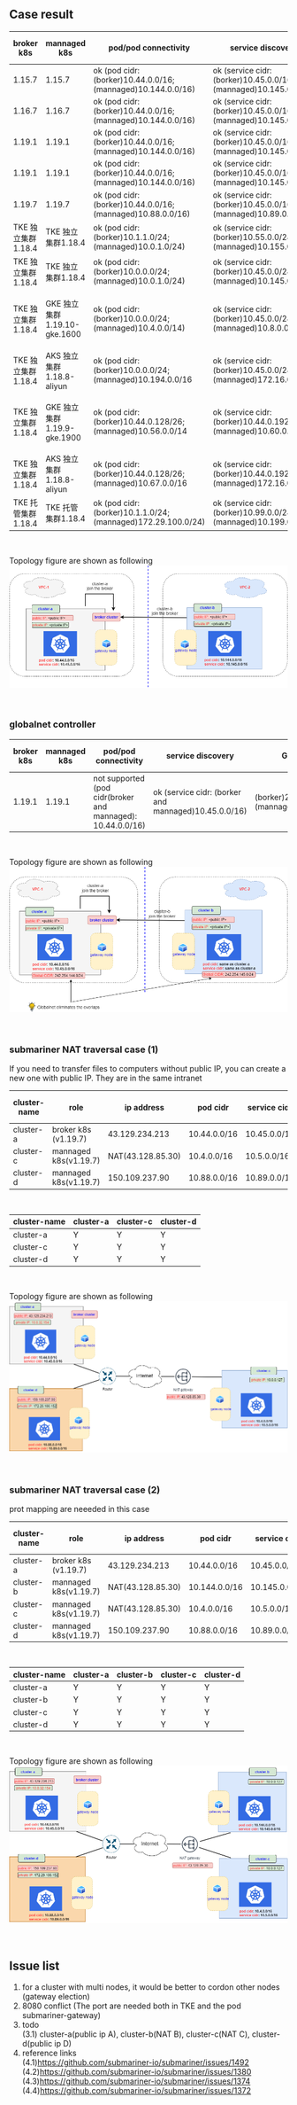 
## Case result

|     broker k8s     |         mannaged k8s          |                     pod/pod connectivity                     |                        service discovery                         |         CNI version       |  deployment mode | kube-proxy mode |        note       |
|   -------------    |         -------------         |                         -------------                        |                          -------------                           |        -------------      |   -------------  |  -------------  |    -------------  |
|      1.15.7        |            1.15.7             | ok (pod cidr: (borker)10.44.0.0/16; (mannaged)10.144.0.0/16) | ok (service cidr: (borker)10.45.0.0/16; (mannaged)10.145.0.0/16) |       flannel v0.14.0     |    On-Premise    |    iptables     | subctl v0.6.0-dev |
|      1.16.7        |            1.16.7             | ok (pod cidr: (borker)10.44.0.0/16; (mannaged)10.144.0.0/16) | ok (service cidr: (borker)10.45.0.0/16; (mannaged)10.145.0.0/16) |      calicoctl v3.18.4    |    On-Premise    |    iptables     | subctl v0.9.0-dev |
|      1.19.1        |            1.19.1             | ok (pod cidr: (borker)10.44.0.0/16; (mannaged)10.144.0.0/16) | ok (service cidr: (borker)10.45.0.0/16; (mannaged)10.145.0.0/16) |      calicoctl v3.18.4    |    On-Premise    |      ipvs       | subctl v0.9.0 |
|      1.19.1        |            1.19.1             | ok (pod cidr: (borker)10.44.0.0/16; (mannaged)10.144.0.0/16) | ok (service cidr: (borker)10.45.0.0/16; (mannaged)10.145.0.0/16) |      calicoctl v3.18.4    |    On-Premise    |    iptables     | subctl v0.9.0 |
|      1.19.7        |            1.19.7             | ok (pod cidr: (borker)10.44.0.0/16; (mannaged)10.88.0.0/16)  | ok (service cidr: (borker)10.45.0.0/16; (mannaged)10.89.0.0/16   |       flannel v0.14.0     |    On-Premise    |    iptables     | subctl v0.9.0 |
| TKE 独立集群1.18.4 |       TKE 独立集群1.18.4      | ok (pod cidr: (borker)10.1.1.0/24;  (mannaged)10.0.1.0/24)   | ok (service cidr: (borker)10.55.0.0/24; (mannaged)10.155.0.0/24) |           VPC-CNI         |       Cloud      |      ipvs       | subctl v0.9.0 |
| TKE 独立集群1.18.4 |       TKE 独立集群1.18.4      | ok (pod cidr: (borker)10.0.0.0/24;  (mannaged)10.0.1.0/24)   | ok (service cidr: (borker)10.45.0.0/24; (mannaged)10.145.0.0/24) |           VPC-CNI         |       Cloud      |    iptables     | subctl v0.9.0 |
| TKE 独立集群1.18.4 |  GKE 独立集群1.19.10-gke.1600 | ok (pod cidr: (borker)10.0.0.0/24;  (mannaged)10.4.0.0/14)   | ok (service cidr: (borker)10.45.0.0/24; (mannaged)10.8.0.0/20)   | VPC-CNI; VPC-native traffic routing | Cloud  |    iptables     | subctl v0.9.0 |
| TKE 独立集群1.18.4 |   AKS 独立集群1.18.8-aliyun   | ok (pod cidr: (borker)10.0.0.0/24;  (mannaged)10.194.0.0/16  | ok (service cidr: (borker)10.45.0.0/24; (mannaged)172.16.0.0/16  |      VPC-CNI; flannel     |       Cloud      |    iptables     | (borker)subctl v0.9.0; (mannaged)v0.9.1 |
| TKE 独立集群1.18.4 |  GKE 独立集群1.19.9-gke.1900  | ok (pod cidr: (borker)10.44.0.128/26;(mannaged)10.56.0.0/14  | ok (service cidr: (borker)10.44.0.192/26;(mannaged)10.60.0.0/20  |Global Router; VPC-native traffic routing |Cloud|  iptables     | subctl v0.9.1 |
| TKE 独立集群1.18.4 |   AKS 独立集群1.18.8-aliyun   | ok (pod cidr: (borker)10.44.0.128/26;(mannaged)10.67.0.0/16  | ok (service cidr: (borker)10.44.0.192/26;(mannaged)172.16.0.0/16 | Global Router; flannel    |       Cloud      |    iptables     | subctl v0.9.1 |
| TKE 托管集群1.18.4 |       TKE 托管集群1.18.4      | ok (pod cidr: (borker)10.1.1.0/24; (mannaged)172.29.100.0/24)| ok (service cidr: (borker)10.99.0.0/24; (mannaged)10.199.0.0/24  |           VPC-CNI         |       Cloud      |    iptables     | subctl v0.9.0 |

<br>

Topology figure are shown as following
<br>
![avatar](./picture/two-clusters.png)

<br>

### globalnet controller

|     broker k8s     |         mannaged k8s          |                     pod/pod connectivity                     |                        service discovery                         |                          Globalnet-CIDR                          |         CNI version       |  deployment mode | kube-proxy mode |        note        |
|   -------------    |         -------------         |                         -------------                        |                          -------------                           |                          -------------                           |        -------------      |   -------------  |  -------------  |    -------------   |
|      1.19.1        |            1.19.1             | not supported (pod cidr(broker and mannaged): 10.44.0.0/16)  |       ok (service cidr: (borker and mannaged)10.45.0.0/16)       |      (borker)242.254.144.0/24; (mannaged)242.254.145.0/24        |       flannel v0.14.0     |    On-Premise    |    iptables     | subctl v0.10.0-rc0 |

<br>

Topology figure are shown as following
<br>
![avatar](./picture/globalnet-controller.png)

<br>

### submariner NAT traversal case (1)
If you need to transfer files to computers without public IP, 
you can create a new one with public IP. They are in the same intranet
<br>

|    cluster-name    |           role           |        ip address        |         pod cidr         |        service cidr        |         CNI version       |  deployment mode  | kube-proxy mode |        note        |
|   -------------    |      -------------       |      -------------       |       -------------      |        -------------       |        -------------      |   -------------   |  -------------  |    -------------   |
|     cluster-a      |   broker k8s (v1.19.7)   |      43.129.234.213      |       10.44.0.0/16       |        10.45.0.0/16        |       flannel v0.14.0     |    On-Premise     |    iptables     |    subctl v0.9.0   |
|     cluster-c      |  mannaged k8s(v1.19.7)   |     NAT(43.128.85.30)    |       10.4.0.0/16        |         10.5.0.0/16        |       flannel v0.14.0     |    On-Premise     |    iptables     |    subctl v0.9.0   |
|     cluster-d      |  mannaged k8s(v1.19.7)   |      150.109.237.90      |       10.88.0.0/16       |        10.89.0.0/16        |       flannel v0.14.0     |    On-Premise     |    iptables     |    subctl v0.9.0   |

<br>

|    cluster-name    |         cluster-a         |        cluster-c         |         cluster-d         |
|   -------------    |       -------------       |      -------------       |       -------------       |
|     cluster-a      |             Y             |            Y             |             Y             |
|     cluster-c      |             Y             |            Y             |             Y             |
|     cluster-d      |             Y             |            Y             |             Y             |

<br>

Topology figure are shown as following
<br>
![avatar](./picture/NAT-traversal-case1.png)

<br>

### submariner NAT traversal case (2)
prot mapping are neeeded in this case 
<br>

|    cluster-name    |           role           |        ip address        |         pod cidr         |        service cidr        |         CNI version       |  deployment mode  | kube-proxy mode |        note        |
|   -------------    |      -------------       |      -------------       |       -------------      |        -------------       |        -------------      |   -------------   |  -------------  |    -------------   |
|     cluster-a      |   broker k8s (v1.19.7)   |      43.129.234.213      |       10.44.0.0/16       |        10.45.0.0/16        |       flannel v0.14.0     |    On-Premise     |    iptables     |    subctl v0.9.1   |
|     cluster-b      |  mannaged k8s(v1.19.7)   |     NAT(43.128.85.30)    |       10.144.0.0/16      |        10.145.0.0/16       |       flannel v0.14.0     |    On-Premise     |    iptables     |    subctl v0.9.1   |
|     cluster-c      |  mannaged k8s(v1.19.7)   |     NAT(43.128.85.30)    |       10.4.0.0/16        |         10.5.0.0/16        |       flannel v0.14.0     |    On-Premise     |    iptables     |    subctl v0.9.1   |
|     cluster-d      |  mannaged k8s(v1.19.7)   |      150.109.237.90      |       10.88.0.0/16       |        10.89.0.0/16        |       flannel v0.14.0     |    On-Premise     |    iptables     |    subctl v0.9.1   |

<br>

|    cluster-name    |         cluster-a         |        cluster-b         |        cluster-c         |         cluster-d         |
|   -------------    |       -------------       |      -------------       |      -------------       |       -------------       |
|     cluster-a      |             Y             |            Y             |            Y             |             Y             |
|     cluster-b      |             Y             |            Y             |            Y             |             Y             |
|     cluster-c      |             Y             |            Y             |            Y             |             Y             |
|     cluster-d      |             Y             |            Y             |            Y             |             Y             |

<br>

Topology figure are shown as following
<br>
![avatar](./picture/NAT-traversal-case2.png)

<br>

## Issue list

1. for a cluster with multi nodes, it would be better to cordon other nodes (gateway election)
2. 8080 conflict (The port are needed both in TKE and the pod submariner-gateway)
3. todo
	<br>
	(3.1) cluster-a(public ip A), cluster-b(NAT B), cluster-c(NAT C), cluster-d(public ip D)
4. reference links
	<br>
	(4.1)https://github.com/submariner-io/submariner/issues/1492
	<br>
	(4.2)https://github.com/submariner-io/submariner/issues/1380
	<br>
	(4.3)https://github.com/submariner-io/submariner/issues/1374
	<br>
	(4.4)https://github.com/submariner-io/submariner/issues/1372